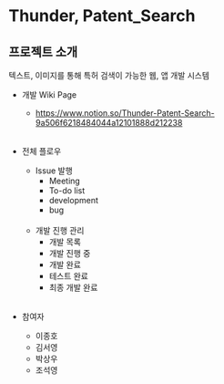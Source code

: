 # Thunder, Patent_Search

## 프로젝트 소개
텍스트, 이미지를 통해 특허 검색이 가능한 웹, 앱 개발 시스템

- 개발 Wiki Page
  - <a> https://www.notion.so/Thunder-Patent-Search-9a506f6218484044a12101888d212238 </a>
<br><br>

- 전체 플로우
  - Issue 발행
    - Meeting
    - To-do list
    - development
    - bug
    <br>
  - 개발 진행 관리
    - 개발 목록
    - 개발 진행 중
    - 개발 완료
    - 테스트 완료
    - 최종 개발 완료
    <br>
- 참여자
  - 이종호
  - 김서영
  - 박상우
  - 조석영

